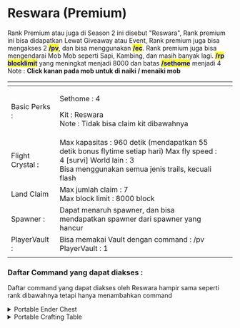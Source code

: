 # Reswara (Premium)

Rank Premium atau juga di Season 2 ini disebut "Reswara", Rank premium ini bisa didapatkan Lewat Giveaway atau Event, Rank premium juga bisa mengakses 2 <mark style="color:blue;">**/pv**</mark>, dan bisa menggunakan <mark style="color:blue;">**/ec**</mark>. Rank premium juga bisa mengendarai Mob Mob seperti Sapi, Kambing, dan masih banyak lagi. <mark style="color:blue;">**/rp blocklimit**</mark> yang meningkat menjadi 8000 dan batas <mark style="color:blue;">**/sethome**</mark> menjadi 4\
Note : **Click kanan pada mob untuk di naiki / menaiki mob**



<table data-view="cards"><thead><tr><th></th><th></th><th></th></tr></thead><tbody><tr><td>Basic Perks :</td><td><p>Sethome : 4</p><p>Kit : Reswara <br>Note : Tidak bisa claim kit dibawahnya</p></td><td></td></tr><tr><td>Flight Crystal :</td><td>Max kapasitas : 960 detik (mendapatkan 55 detik bonus flytime setiap hari) Max fly speed : 4 [survi] World lain : 3<br>Bisa menggunakan semua jenis trails, kecuali flash<br></td><td></td></tr><tr><td>Land Claim</td><td>Max jumlah claim : 7<br>Max block limit : 8000 block</td><td></td></tr><tr><td>Spawner :</td><td>Dapat menaruh spawner, dan bisa mendapatkan spawner dari spawner yang hancur</td><td></td></tr><tr><td>PlayerVault :</td><td>Bisa memakai Vault dengan command : /pv<br>PlayerVault : 1</td><td></td></tr><tr><td></td><td></td><td></td></tr></tbody></table>

### Daftar Command yang dapat diakses : &#x20;

Daftar command yang dapat diakses oleh Reswara hampir sama seperti rank dibawahnya tetapi hanya menambahkan command

<details>

<summary>Portable Ender Chest</summary>

Akses portable ender chest : /ec

</details>

<details>

<summary>Portable Crafting Table</summary>

Akses portable crafting table : /craft

</details>

